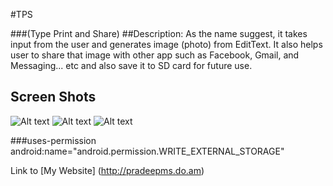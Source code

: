 #TPS


###(Type Print and Share)
##Description:
As the name suggest, it takes input from the user and generates image (photo) from EditText. 
It also helps user to share that image with other app such as Facebook, Gmail, and Messaging... etc and also 
save it to SD card for future use.


## Screen Shots
![Alt text](http://pradeepms.do.am/GitHub-Images/TPS-Main-UI-1.png "Main UI")
![Alt text](http://pradeepms.do.am/GitHub-Images/TPS-UI-2.png "Color Chooser")
![Alt text](http://pradeepms.do.am/GitHub-Images/TPS-UI-3.png "Share and Save option")

###uses-permission
      android:name="android.permission.WRITE_EXTERNAL_STORAGE"
      
      
Link to [My Website] (http://pradeepms.do.am)
